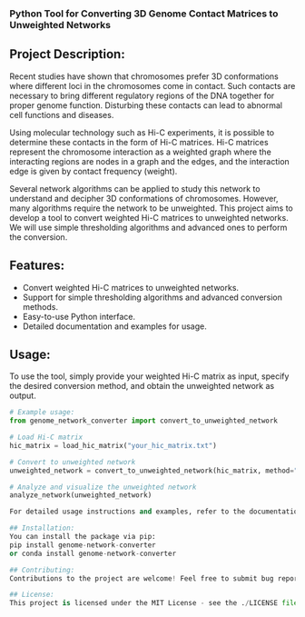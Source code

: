 ### Python Tool for Converting 3D Genome Contact Matrices to Unweighted Networks

## Project Description:

Recent studies have shown that chromosomes prefer 3D conformations where different loci in the chromosomes come in contact. Such contacts are necessary to bring different regulatory regions of the DNA together for proper genome function. Disturbing these contacts can lead to abnormal cell functions and diseases.

Using molecular technology such as Hi-C experiments, it is possible to determine these contacts in the form of Hi-C matrices. Hi-C matrices represent the chromosome interaction as a weighted graph where the interacting regions are nodes in a graph and the edges, and the interaction edge is given by contact frequency (weight).

Several network algorithms can be applied to study this network to understand and decipher 3D conformations of chromosomes. However, many algorithms require the network to be unweighted. This project aims to develop a tool to convert weighted Hi-C matrices to unweighted networks. We will use simple thresholding algorithms and advanced ones to perform the conversion.

## Features:

- Convert weighted Hi-C matrices to unweighted networks.
- Support for simple thresholding algorithms and advanced conversion methods.
- Easy-to-use Python interface.
- Detailed documentation and examples for usage.

## Usage:

To use the tool, simply provide your weighted Hi-C matrix as input, specify the desired conversion method, and obtain the unweighted network as output.

```python
# Example usage:
from genome_network_converter import convert_to_unweighted_network

# Load Hi-C matrix
hic_matrix = load_hic_matrix("your_hic_matrix.txt")

# Convert to unweighted network
unweighted_network = convert_to_unweighted_network(hic_matrix, method="thresholding")

# Analyze and visualize the unweighted network
analyze_network(unweighted_network)

For detailed usage instructions and examples, refer to the documentation.

## Installation:
You can install the package via pip:
pip install genome-network-converter 
or conda install genome-network-converter 

## Contributing:
Contributions to the project are welcome! Feel free to submit bug reports, feature requests, or pull requests via GitHub.

## License:
This project is licensed under the MIT License - see the ./LICENSE file for details.
